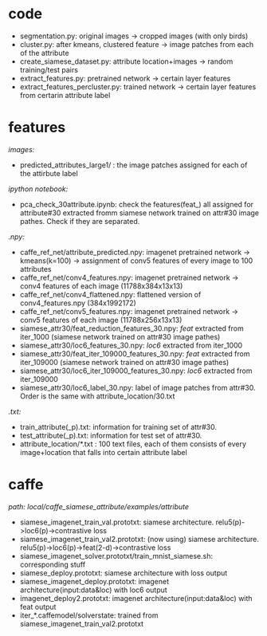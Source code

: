 # code
- segmentation.py: original images -> cropped images (with only birds)
- cluster.py: after kmeans, clustered feature -> image patches from each of the attribute
- create_siamese_dataset.py: attribute location+images -> random training/test pairs
- extract_features.py: pretrained network -> certain layer features
- extract_features_percluster.py: trained network -> certain layer features from certarin attribute label

# features

*images:*
- predicted_attributes_large1/ : the image patches assigned for each of the attirbute label

*ipython notebook:*
- pca_check_30attribute.ipynb: check the features(feat_) all assigned for attribute#30 extracted fromm siamese network trained on attr#30 image pathes. Check if they are separated. 

*.npy:*
- caffe_ref_net/attribute_predicted.npy: imagenet pretrained network -> kmeans(k=100) -> assignment of conv5 features of every image to 100 attributes
- caffe_ref_net/conv4_features.npy: imagenet pretrained network -> conv4 features of each image (11788x384x13x13)
- caffe_ref_net/conv4_flattened.npy: flattened version of conv4_features.npy (384x1992172)
- caffe_ref_net/conv5_features.npy: imagenet pretrained network -> conv5 features of each image (11788x256x13x13)
- siamese_attr30/feat_reduction_features_30.npy: *feat* extracted from iter_1000 (siamese network trained on attr#30 image pathes)
- siamese_attr30/loc6_features_30.npy: *loc6* extracted from iter_1000
- siamese_attr30/feat_iter_109000_features_30.npy: *feat* extracted from iter_109000 (siamese network trained on attr#30 image pathes)
- siamese_attr30/loc6_iter_109000_features_30.npy: *loc6* extracted from iter_109000
- siamese_attr30/loc6_label_30.npy: label of image patches from attr#30. Order is the same with attribute_location/30.txt


*.txt:*
- train_attribute(_p).txt: information for training set of attr#30.
- test_attribute(_p).txt: information for test set of attr#30.
- attribute_location/*.txt : 100 text files, each of them consists of every image+location that falls into certain attribute label


# caffe
*path: local/caffe_siamese_attribute/examples/attribute*
- siamese_imagenet_train_val.prototxt: siamese architecture. relu5(p)->loc6(p)->contrastive loss
- siamese_imagenet_train_val2.prototxt: (now using) siamese architecture. relu5(p)->loc6(p)->feat(2-d)->contrastive loss
- siamese_imagenet_solver.prototxt/train_mnist_siamese.sh: corresponding stuff
- siamese_deploy.prototxt: siamese architecture with loss output
- siamese_imagenet_deploy.prototxt: imagenet architecture(input:data&loc) with loc6 output
- imagenet_deploy2.prototxt: imagenet architecture(input:data&loc) with feat output
- iter_*.caffemodel/solverstate: trained from siamese_imagenet_train_val2.prototxt
